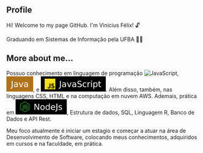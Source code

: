 ## Profile

Hi! Welcome to my page GitHub. I'm Vinícius Félix! 🔓
 
Graduando em Sistemas de Informação pela UFBA 🧑‍💻

## More about me...

Possuo conhecimento em linguagem de programação <img src="./assets/Python.svg.svg" alt="JavaScript" style="max-width: 100%;">, <img src="./assets/Java.svg" alt="JavaScript" style="max-width: 100%;">, e <img src="./assets/javascript.svg" alt="JavaScript" style="max-width: 100%;">. Além disso, também, nas linguagens CSS, HTML e na computação em nuvem AWS. Ademais, prática em <img src="./assets/NodeJs.svg" alt="JavaScript" style="max-width: 100%;">, Estrutura de dados, SQL, Linguagem R, Banco de Dados e API Rest.

Meu foco atualmente é iniciar um estagio e começar a atuar na área de Desenvolvimento de Software, colocando meus conhecimentos, adquiridos em cursos e na faculdade, em prática.
